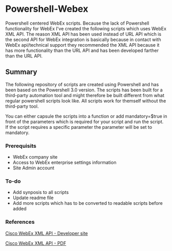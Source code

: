 # Powershell-Webex
Powershell centered WebEx scripts. Because the lack of Powershell functionality for WebEx I've created the following scripts which uses WebEx XML API. The reason XML API has been used instead of URL API which is the second API for WebEx integration is basically because in contact with WebEx api/technical support they recommended the XML API because it has more functionality than the URL API and has been developed farther than the URL API.

## Summary
The following repository of scripts are created using Powershell and has been based on the Powershell 3.0 version. The scripts has been built for a third-party automation tool and might therefore be built different from what regular powershell scripts look like. All scripts work for themself without the third-party tool. 

You can either capsule the scripts into a function or add mandatory=$true in front of the parameters which is required for your script and run the script. If the script requires a specific parameter the parameter will be set to mandatory. 

### Prerequisits
* WebEx company site
* Access to WebEx enterprise settings information
* Site Admin account

### To-do
* Add synposis to all scripts
* Update readme file
* Add more scripts which has to be converted to readable scripts before added

### References

[Cisco WebEx XML API - Developer site](https://developer.cisco.com/media/webex-xml-api/Preface.html "XML API")

[Cisco WebEx XML API - PDF](https://developer.cisco.com/fileMedia/download/1d70807a-6431-4a80-b13a-aa8faa4575b7 "XML API PDF")
